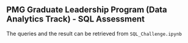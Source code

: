 ## PMG Graduate Leadership Program (Data Analytics Track) - SQL Assessment
The queries and the result can be retrieved from ```SQL_Challenge.ipynb```
